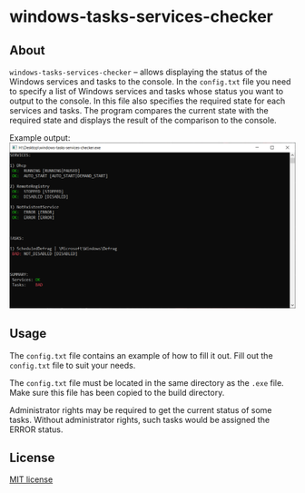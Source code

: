 # windows-tasks-services-checker

## About

`windows-tasks-services-checker` – allows displaying the status of the Windows services and tasks to the console. In the `config.txt` file you need to specify a list of Windows services and tasks whose status you want to output to the console. In this file also specifies the required state for each services and tasks. The program compares the current state with the required state and displays the result of the comparison to the console.

Example output:
![example output](https://github.com/OlegShabalov/windows-tasks-services-checker/blob/master/Screenshots/Screenshot1.png "example output")

## Usage

The `config.txt` file contains an example of how to fill it out. Fill out the `config.txt` file to suit your needs.

The `config.txt` file must be located in the same directory as the `.exe` file. Make sure this file has been copied to the build directory.

Administrator rights may be required to get the current status of some tasks. Without administrator rights, such tasks would be assigned the ERROR status.

## License

[MIT license](https://github.com/OlegShabalov/windows-tasks-services-checker/blob/master/LICENSE)